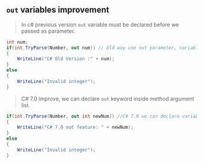 ## `out` variables improvement

> In c# previous version `out` variable must be declared before we passed as parameter.

```c#
int num;
if(int.TryParse(Number, out num)) // Old way use out parameter, variable must be declare before use.
{
    WriteLine("C# Old Version :" + num);
}
else
{
    WriteLine("Invalid integer");
}
```

> C# 7.0 improve, we can declare `out` keyword inside method argument list.

```c#
if(int.TryParse(Number, out int newNum)) //C# 7.0 we can declare variable inside parameter 
{
    WriteLine("C# 7.0 out feature: " + newNum);
}
else
{
    WriteLine("Invalid integer");
}
```